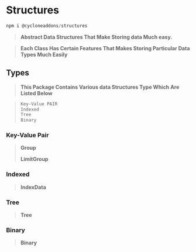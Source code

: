 # Structures
```js
npm i @cycloneaddons/structures
  ```
>**Abstract Data Structures That Make Storing data Much easy.**

>**Each Class Has Certain Features That Makes Storing Particular Data Types Much Easily**
## Types
>**This Package Contains Various data Structures Type Which Are Listed Below**

>```js
>Key-Value PAIR
>Indexed
>Tree
>Binary
>```
### Key-Value Pair
>
>**Group**
>
>**LimitGroup**
>

### Indexed
>
>**IndexData**
>
### Tree 
>
>**Tree**
>
### Binary
>
>**Binary**
>
